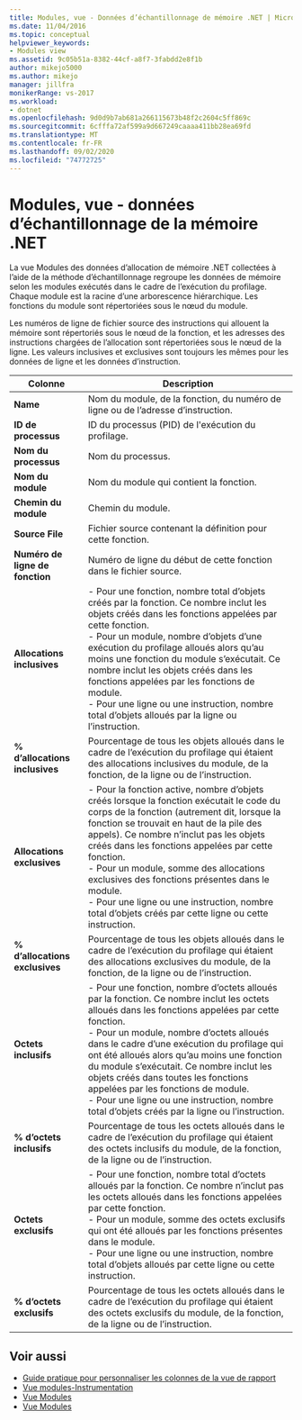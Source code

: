 ```yaml
---
title: Modules, vue - Données d’échantillonnage de mémoire .NET | Microsoft Docs
ms.date: 11/04/2016
ms.topic: conceptual
helpviewer_keywords:
- Modules view
ms.assetid: 9c05b51a-8382-44cf-a8f7-3fabdd2e8f1b
author: mikejo5000
ms.author: mikejo
manager: jillfra
monikerRange: vs-2017
ms.workload:
- dotnet
ms.openlocfilehash: 9d0d9b7ab681a266115673b48f2c2604c5ff869c
ms.sourcegitcommit: 6cfffa72af599a9d667249caaaa411bb28ea69fd
ms.translationtype: MT
ms.contentlocale: fr-FR
ms.lasthandoff: 09/02/2020
ms.locfileid: "74772725"
---
```

# <a name="modules-view---net-memory-sampling-data"></a>Modules, vue - données d’échantillonnage de la mémoire .NET
La vue Modules des données d’allocation de mémoire .NET collectées à l’aide de la méthode d’échantillonnage regroupe les données de mémoire selon les modules exécutés dans le cadre de l’exécution du profilage. Chaque module est la racine d’une arborescence hiérarchique. Les fonctions du module sont répertoriées sous le nœud du module.

 Les numéros de ligne de fichier source des instructions qui allouent la mémoire sont répertoriés sous le nœud de la fonction, et les adresses des instructions chargées de l’allocation sont répertoriées sous le nœud de la ligne. Les valeurs inclusives et exclusives sont toujours les mêmes pour les données de ligne et les données d’instruction.

|Colonne|Description|
|------------|-----------------|
|**Name**|Nom du module, de la fonction, du numéro de ligne ou de l’adresse d’instruction.|
|**ID de processus**|ID du processus (PID) de l'exécution du profilage.|
|**Nom du processus**|Nom du processus.|
|**Nom du module**|Nom du module qui contient la fonction.|
|**Chemin du module**|Chemin du module.|
|**Source File**|Fichier source contenant la définition pour cette fonction.|
|**Numéro de ligne de fonction**|Numéro de ligne du début de cette fonction dans le fichier source.|
|**Allocations inclusives**|-   Pour une fonction, nombre total d’objets créés par la fonction. Ce nombre inclut les objets créés dans les fonctions appelées par cette fonction.<br />-   Pour un module, nombre d’objets d’une exécution du profilage alloués alors qu’au moins une fonction du module s’exécutait. Ce nombre inclut les objets créés dans les fonctions appelées par les fonctions de module.<br />-   Pour une ligne ou une instruction, nombre total d’objets alloués par la ligne ou l’instruction.|
|**% d’allocations inclusives**|Pourcentage de tous les objets alloués dans le cadre de l’exécution du profilage qui étaient des allocations inclusives du module, de la fonction, de la ligne ou de l’instruction.|
|**Allocations exclusives**|- Pour la fonction active, nombre d’objets créés lorsque la fonction exécutait le code du corps de la fonction (autrement dit, lorsque la fonction se trouvait en haut de la pile des appels). Ce nombre n’inclut pas les objets créés dans les fonctions appelées par cette fonction.<br />-   Pour un module, somme des allocations exclusives des fonctions présentes dans le module.<br />-   Pour une ligne ou une instruction, nombre total d’objets créés par cette ligne ou cette instruction.|
|**% d’allocations exclusives**|Pourcentage de tous les objets alloués dans le cadre de l’exécution du profilage qui étaient des allocations exclusives du module, de la fonction, de la ligne ou de l’instruction.|
|**Octets inclusifs**|-   Pour une fonction, nombre d’octets alloués par la fonction. Ce nombre inclut les octets alloués dans les fonctions appelées par cette fonction.<br />-   Pour un module, nombre d’octets alloués dans le cadre d’une exécution du profilage qui ont été alloués alors qu’au moins une fonction du module s’exécutait. Ce nombre inclut les objets créés dans toutes les fonctions appelées par les fonctions de module.<br />-   Pour une ligne ou une instruction, nombre total d’objets créés par la ligne ou l’instruction.|
|**% d’octets inclusifs**|Pourcentage de tous les octets alloués dans le cadre de l’exécution du profilage qui étaient des octets inclusifs du module, de la fonction, de la ligne ou de l’instruction.|
|**Octets exclusifs**|-   Pour une fonction, nombre total d’octets alloués par la fonction. Ce nombre n’inclut pas les octets alloués dans les fonctions appelées par cette fonction.<br />-   Pour un module, somme des octets exclusifs qui ont été alloués par les fonctions présentes dans le module.<br />-   Pour une ligne ou une instruction, nombre total d’objets alloués par cette ligne ou cette instruction.|
|**% d’octets exclusifs**|Pourcentage de tous les octets alloués dans le cadre de l’exécution du profilage qui étaient des octets exclusifs du module, de la fonction, de la ligne ou de l’instruction.|

## <a name="see-also"></a>Voir aussi
- [Guide pratique pour personnaliser les colonnes de la vue de rapport](../profiling/how-to-customize-report-view-columns.md)
- [Vue modules-Instrumentation](../profiling/modules-view-dotnet-memory-instrumentation-data.md)
- [Vue Modules](../profiling/modules-view-sampling-data.md)
- [Vue Modules](../profiling/modules-view-instrumentation-data.md)
